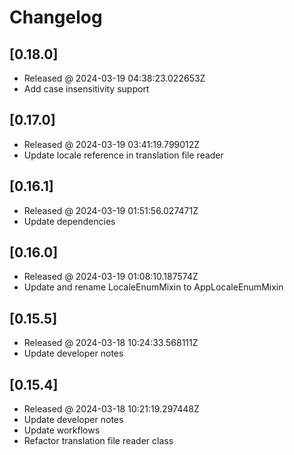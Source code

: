 # Changelog

## [0.18.0]

- Released @ 2024-03-19 04:38:23.022653Z
- Add case insensitivity support

## [0.17.0]

- Released @ 2024-03-19 03:41:19.799012Z
- Update locale reference in translation file reader

## [0.16.1]

- Released @ 2024-03-19 01:51:56.027471Z
- Update dependencies

## [0.16.0]

- Released @ 2024-03-19 01:08:10.187574Z
- Update and rename LocaleEnumMixin to AppLocaleEnumMixin

## [0.15.5]

- Released @ 2024-03-18 10:24:33.568111Z
- Update developer notes

## [0.15.4]

- Released @ 2024-03-18 10:21:19.297448Z
- Update developer notes
- Update workflows
- Refactor translation file reader class
